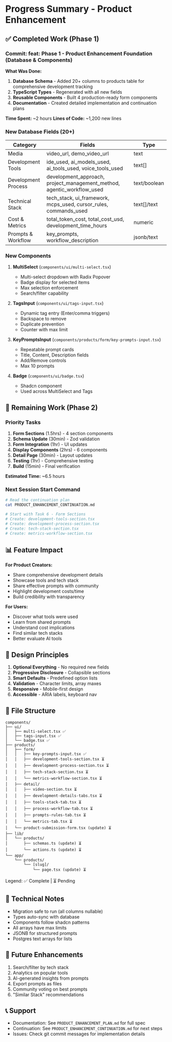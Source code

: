 # Progress Summary - Product Enhancement

## ✅ Completed Work (Phase 1)

### Commit: feat: Phase 1 - Product Enhancement Foundation (Database & Components)

**What Was Done:**
1. **Database Schema** - Added 20+ columns to products table for comprehensive development tracking
2. **TypeScript Types** - Regenerated with all new fields
3. **Reusable Components** - Built 4 production-ready form components
4. **Documentation** - Created detailed implementation and continuation plans

**Time Spent:** ~2 hours
**Lines of Code:** ~1,200 new lines

### New Database Fields (20+)

| Category | Fields | Type |
|----------|--------|------|
| Media | video_url, demo_video_url | text |
| Development Tools | ide_used, ai_models_used, ai_tools_used, voice_tools_used | text[] |
| Development Process | development_approach, project_management_method, agentic_workflow_used | text/boolean |
| Technical Stack | tech_stack, ui_framework, mcps_used, cursor_rules, commands_used | text[]/text |
| Cost & Metrics | total_token_cost, total_cost_usd, development_time_hours | numeric |
| Prompts & Workflow | key_prompts, workflow_description | jsonb/text |

### New Components

1. **MultiSelect** (`components/ui/multi-select.tsx`)
   - Multi-select dropdown with Radix Popover
   - Badge display for selected items
   - Max selection enforcement
   - Search/filter capability

2. **TagsInput** (`components/ui/tags-input.tsx`)
   - Dynamic tag entry (Enter/comma triggers)
   - Backspace to remove
   - Duplicate prevention
   - Counter with max limit

3. **KeyPromptsInput** (`components/products/form/key-prompts-input.tsx`)
   - Repeatable prompt cards
   - Title, Content, Description fields
   - Add/Remove controls
   - Max 10 prompts

4. **Badge** (`components/ui/badge.tsx`)
   - Shadcn component
   - Used across MultiSelect and Tags

## 🚧 Remaining Work (Phase 2)

### Priority Tasks
1. **Form Sections** (1.5hrs) - 4 section components
2. **Schema Update** (30min) - Zod validation
3. **Form Integration** (1hr) - UI updates
4. **Display Components** (2hrs) - 6 components
5. **Detail Page** (30min) - Layout updates
6. **Testing** (1hr) - Comprehensive testing
7. **Build** (15min) - Final verification

**Estimated Time:** ~6.5 hours

### Next Session Start Command

```bash
# Read the continuation plan
cat PRODUCT_ENHANCEMENT_CONTINUATION.md

# Start with Task 6 - Form Sections
# Create: development-tools-section.tsx
# Create: development-process-section.tsx
# Create: tech-stack-section.tsx
# Create: metrics-workflow-section.tsx
```

## 📊 Feature Impact

**For Product Creators:**
- Share comprehensive development details
- Showcase tools and tech stack
- Share effective prompts with community
- Highlight development costs/time
- Build credibility with transparency

**For Users:**
- Discover what tools were used
- Learn from shared prompts
- Understand cost implications
- Find similar tech stacks
- Better evaluate AI tools

## 🎯 Design Principles

1. **Optional Everything** - No required new fields
2. **Progressive Disclosure** - Collapsible sections
3. **Smart Defaults** - Predefined option lists
4. **Validation** - Character limits, array maxes
5. **Responsive** - Mobile-first design
6. **Accessible** - ARIA labels, keyboard nav

## 📁 File Structure

```
components/
├── ui/
│   ├── multi-select.tsx ✅
│   ├── tags-input.tsx ✅
│   └── badge.tsx ✅
├── products/
│   ├── form/
│   │   ├── key-prompts-input.tsx ✅
│   │   ├── development-tools-section.tsx ⏳
│   │   ├── development-process-section.tsx ⏳
│   │   ├── tech-stack-section.tsx ⏳
│   │   └── metrics-workflow-section.tsx ⏳
│   ├── detail/
│   │   ├── video-section.tsx ⏳
│   │   ├── development-details-tabs.tsx ⏳
│   │   ├── tools-stack-tab.tsx ⏳
│   │   ├── process-workflow-tab.tsx ⏳
│   │   ├── prompts-rules-tab.tsx ⏳
│   │   └── metrics-tab.tsx ⏳
│   └── product-submission-form.tsx (update) ⏳
├── lib/
│   └── products/
│       ├── schemas.ts (update) ⏳
│       └── actions.ts (update) ⏳
└── app/
    └── products/
        └── [slug]/
            └── page.tsx (update) ⏳
```

Legend: ✅ Complete | ⏳ Pending

## 🔧 Technical Notes

- Migration safe to run (all columns nullable)
- Types auto-sync with database
- Components follow shadcn patterns
- All arrays have max limits
- JSONB for structured prompts
- Postgres text arrays for lists

## 🚀 Future Enhancements

1. Search/filter by tech stack
2. Analytics on popular tools
3. AI-generated insights from prompts
4. Export prompts as files
5. Community voting on best prompts
6. "Similar Stack" recommendations

## 📞 Support

- Documentation: See `PRODUCT_ENHANCEMENT_PLAN.md` for full spec
- Continuation: See `PRODUCT_ENHANCEMENT_CONTINUATION.md` for next steps
- Issues: Check git commit messages for implementation details
